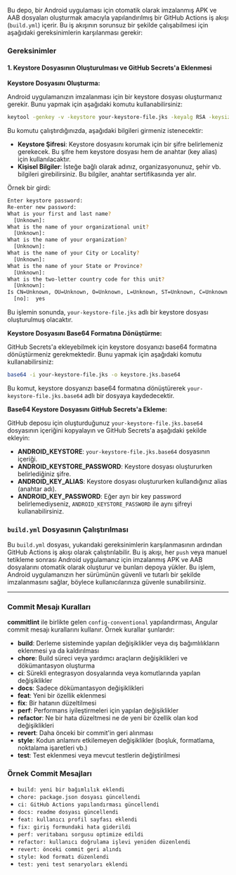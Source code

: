 Bu depo, bir Android uygulaması için otomatik olarak imzalanmış APK ve AAB dosyaları oluşturmak amacıyla yapılandırılmış bir GitHub Actions iş akışı (`build.yml`) içerir. Bu iş akışının sorunsuz bir şekilde çalışabilmesi için aşağıdaki gereksinimlerin karşılanması gerekir:

### Gereksinimler

#### 1. Keystore Dosyasının Oluşturulması ve GitHub Secrets'a Eklenmesi

**Keystore Dosyasını Oluşturma:**

Android uygulamanızın imzalanması için bir keystore dosyası oluşturmanız gerekir. Bunu yapmak için aşağıdaki komutu kullanabilirsiniz:

```bash
keytool -genkey -v -keystore your-keystore-file.jks -keyalg RSA -keysize 2048 -validity 10000 -alias your-key-alias
```

Bu komutu çalıştırdığınızda, aşağıdaki bilgileri girmeniz istenecektir:

- **Keystore Şifresi**: Keystore dosyasını korumak için bir şifre belirlemeniz gerekecek. Bu şifre hem keystore dosyası hem de anahtar (key alias) için kullanılacaktır.
- **Kişisel Bilgiler**: İsteğe bağlı olarak adınız, organizasyonunuz, şehir vb. bilgileri girebilirsiniz. Bu bilgiler, anahtar sertifikasında yer alır.

Örnek bir girdi:

```bash
Enter keystore password:
Re-enter new password:
What is your first and last name?
  [Unknown]:
What is the name of your organizational unit?
  [Unknown]:
What is the name of your organization?
  [Unknown]:
What is the name of your City or Locality?
  [Unknown]:
What is the name of your State or Province?
  [Unknown]:
What is the two-letter country code for this unit?
  [Unknown]:
Is CN=Unknown, OU=Unknown, O=Unknown, L=Unknown, ST=Unknown, C=Unknown correct?
  [no]:  yes
```

Bu işlemin sonunda, `your-keystore-file.jks` adlı bir keystore dosyası oluşturulmuş olacaktır.

**Keystore Dosyasını Base64 Formatına Dönüştürme:**

GitHub Secrets'a ekleyebilmek için keystore dosyanızı base64 formatına dönüştürmeniz gerekmektedir. Bunu yapmak için aşağıdaki komutu kullanabilirsiniz:

```bash
base64 -i your-keystore-file.jks -o keystore.jks.base64
```

Bu komut, keystore dosyanızı base64 formatına dönüştürerek `your-keystore-file.jks.base64` adlı bir dosyaya kaydedecektir.

**Base64 Keystore Dosyasını GitHub Secrets'a Ekleme:**

GitHub deposu için oluşturduğunuz `your-keystore-file.jks.base64` dosyasının içeriğini kopyalayın ve GitHub Secrets'a aşağıdaki şekilde ekleyin:

- **ANDROID_KEYSTORE**: `your-keystore-file.jks.base64` dosyasının içeriği.
- **ANDROID_KEYSTORE_PASSWORD**: Keystore dosyası oluştururken belirlediğiniz şifre.
- **ANDROID_KEY_ALIAS**: Keystore dosyası oluştururken kullandığınız alias (anahtar adı).
- **ANDROID_KEY_PASSWORD**: Eğer ayrı bir key password belirlemediyseniz, `ANDROID_KEYSTORE_PASSWORD` ile aynı şifreyi kullanabilirsiniz.

### `build.yml` Dosyasının Çalıştırılması

Bu `build.yml` dosyası, yukarıdaki gereksinimlerin karşılanmasının ardından GitHub Actions iş akışı olarak çalıştırılabilir. Bu iş akışı, her `push` veya manuel tetikleme sonrası Android uygulamanız için imzalanmış APK ve AAB dosyalarını otomatik olarak oluşturur ve bunları depoya yükler. Bu işlem, Android uygulamanızın her sürümünün güvenli ve tutarlı bir şekilde imzalanmasını sağlar, böylece kullanıcılarınıza güvenle sunabilirsiniz.

---

### Commit Mesajı Kuralları

**commitlint** ile birlikte gelen `config-conventional` yapılandırması, Angular commit mesajı kurallarını kullanır. Örnek kurallar şunlardır:

- **build**: Derleme sisteminde yapılan değişiklikler veya dış bağımlılıkların eklenmesi ya da kaldırılması
- **chore**: Build süreci veya yardımcı araçların değişiklikleri ve dökümantasyon oluşturma
- **ci**: Sürekli entegrasyon dosyalarında veya komutlarında yapılan değişiklikler
- **docs**: Sadece dökümantasyon değişiklikleri
- **feat**: Yeni bir özellik eklenmesi
- **fix**: Bir hatanın düzeltilmesi
- **perf**: Performans iyileştirmeleri için yapılan değişiklikler
- **refactor**: Ne bir hata düzeltmesi ne de yeni bir özellik olan kod değişiklikleri
- **revert**: Daha önceki bir commit'in geri alınması
- **style**: Kodun anlamını etkilemeyen değişiklikler (boşluk, formatlama, noktalama işaretleri vb.)
- **test**: Test eklenmesi veya mevcut testlerin değiştirilmesi

### Örnek Commit Mesajları

- `build: yeni bir bağımlılık eklendi`
- `chore: package.json dosyası güncellendi`
- `ci: GitHub Actions yapılandırması güncellendi`
- `docs: readme dosyası güncellendi`
- `feat: kullanıcı profil sayfası eklendi`
- `fix: giriş formundaki hata giderildi`
- `perf: veritabanı sorgusu optimize edildi`
- `refactor: kullanıcı doğrulama işlevi yeniden düzenlendi`
- `revert: önceki commit geri alındı`
- `style: kod formatı düzenlendi`
- `test: yeni test senaryoları eklendi`
